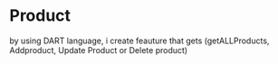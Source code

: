 # Product
 by using DART language, i create feauture that gets (getALLProducts, Addproduct, Update Product or Delete product)
